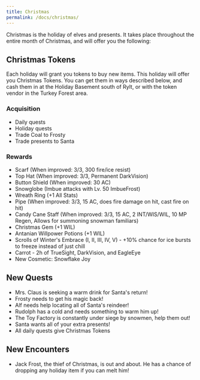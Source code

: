 ```yaml
---
title: Christmas
permalink: /docs/christmas/
---
```


Christmas is the holiday of elves and presents. It takes place throughout the entire month of Christmas, and will offer you the following:

## Christmas Tokens

Each holiday will grant you tokens to buy new items. This holiday will offer you Christmas Tokens. You can get them in ways described below, and cash them in at the Holiday Basement south of Rylt, or with the token vendor in the Turkey Forest area.

### Acquisition

* Daily quests
* Holiday quests
* Trade Coal to Frosty
* Trade presents to Santa

### Rewards

* Scarf (When improved: 3/3, 300 fire/ice resist)
* Top Hat (When improved: 3/3, Permanent DarkVision)
* Button Shield (When improved: 30 AC)
* Snowglobe (Imbue attacks with Lv. 50 ImbueFrost)
* Wreath Ring (+1 All Stats)
* Pipe (When improved: 3/3, 15 AC, does fire damage on hit, cast fire on hit)
* Candy Cane Staff (When improved: 3/3, 15 AC, 2 INT/WIS/WIL, 10 MP Regen, Allows for summoning snowman familiars)
* Christmas Gem (+1 WIL)
* Antanian Willpower Potions (+1 WIL)
* Scrolls of Winter's Embrace (I, II, III, IV, V) - +10% chance for ice bursts to freeze instead of just chill
* Carrot - 2h of TrueSight, DarkVision, and EagleEye
* New Cosmetic: Snowflake Joy

## New Quests

* Mrs. Claus is seeking a warm drink for Santa's return!
* Frosty needs to get his magic back!
* Alf needs help locating all of Santa's reindeer!
* Rudolph has a cold and needs something to warm him up!
* The Toy Factory is constantly under siege by snowmen, help them out!
* Santa wants all of your extra presents!
* All daily quests give Christmas Tokens

## New Encounters

* Jack Frost, the thief of Christmas, is out and about. He has a chance of dropping any holiday item if you can melt him!
